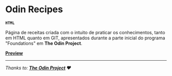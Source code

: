 # Odin Recipes

**`HTML`**

Página de receitas criada com o intuito de praticar os conhecimentos, tanto em HTML quanto em GIT, apresentados durante a parte inicial do programa "Foundations" em **The Odin Project**.  

**[Preview](https://godiomartins.github.io/odin-recipes/)**

---

*Thanks to:* ***[The Odin Project](https://www.theodinproject.com/) :heart:***
